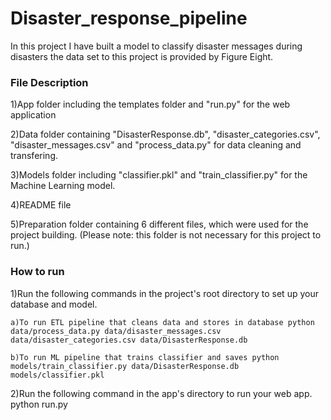 # Disaster_response_pipeline
In this project I have built a model to classify disaster messages  during disasters
the data set to this project is provided by Figure Eight. 

### File Description

1)App folder including the templates folder and "run.py" for the web application

2)Data folder containing "DisasterResponse.db", "disaster_categories.csv", "disaster_messages.csv" and "process_data.py" for data cleaning and transfering.

3)Models folder including "classifier.pkl" and "train_classifier.py" for the Machine Learning model.

4)README file

5)Preparation folder containing 6 different files, which were used for the project building. (Please note: this folder is not necessary for this project to run.)

### How to run

1)Run the following commands in the project's root directory to set up your database and model.

	a)To run ETL pipeline that cleans data and stores in database python data/process_data.py data/disaster_messages.csv 	data/disaster_categories.csv data/DisasterResponse.db

	b)To run ML pipeline that trains classifier and saves python models/train_classifier.py data/DisasterResponse.db 		models/classifier.pkl

2)Run the following command in the app's directory to run your web app. python run.py
